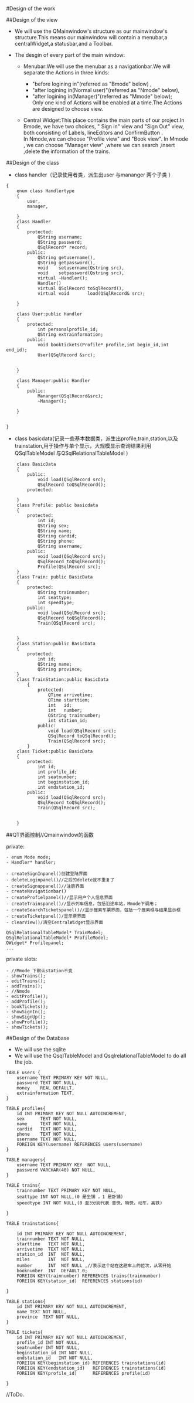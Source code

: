 #Design of the work

##Design of the view

- We will use the QMainwindow's structure as our mainwindow's structure.This means our mainwindow will contain a menubar,a centralWidget,a statusbar,and a Toolbar.

- The desgin of every part of the main window:
	- Menubar:We will use the menubar as a navigationbar.We will separate the Actions in three kinds: 
		- "before logining in"(referred as "Bmode" below) , 
		- "after logining in(Normal user)"(referred as "Nmode" below),
		- "after logining in(Manager)"(referred as "Mmode" below);<br>
	Only one kind of Actions will be enabled at a time.The Actions are designed to choose view.

	- Central Widget:This place contains the main parts of our project.In Bmode, we have two choices, " Sign in" view and "Sign Out" view, both consisting of Labels,  lineEditors and ConfirmButton .<br>
In Nmode,we can choose "Profile view" and "Book view".
In Mmode , we can choose "Manager view" ,where we can search ,insert ,delete the information of the trains.


##Design of the class
- class handler（记录使用者类，派生出user 与mananger 两个子类 ）

```
{
	enum class Handlertype
	{
		user,
		manager,
	
	}
	class Handler
	{
		protected:
			QString	username;
			QString password;
			QSqlRecord* record;
		public:
			QString getusername(),
			QString getpassword(),
			void    setusername(Qstring src),
			void    setpassword(Qstring src),
			virtual ~Handler();
			Handler()
			virtual QSqlRecord toSqlRecord(),
			virtual void       load(QSqlRecord& src);	

	}
	
	class User:public Handler
	{
		protected:
			int personalprofile_id;
			QString extrainformation;
		public:
			void booktickets(Profile* profile,int begin_id,int end_id);
			User(QSqlRecord &src);
		
		
	} 

	class Manager:public Handler
	{
		public:
			Mananger(QSqlRecord&src);
			~Manager();
		
	}


}

```

- class basicdata(记录一些基本数据类，派生出profile,train,station,以及trainstation,用于操作与单个显示，大规模显示查询结果利用QSqlTableModel 与QSqlRelationalTableModel )

```
	class BasicData
	{
		public:
			void load(QSqlRecord src);
			QSqlRecord toQSqlRecord();
		protected:
			
	}
	class Profile: public basicdata
	{
		protected:
			int id;
			QString sex;
			QString name;
			QString cardid;
			QString phone;
			QString username;
		public:
			void load(QSqlRecord src);
			QSqlRecord toQSqlRecord();
			Profile(QSqlRecord src);
	}
	class Train: public BasicData
	{
		protected:
			QString trainnumber;
			int seattype;
			int speedtype;
		public:
			void load(QSqlRecord src);
			QSqlRecord toQSqlRecord();
			Train(QSqlRecord src);
			
			
	}
	class Station:public BasicData
	{
		protected:
			int id;
			QString name;
			QString province;
	}
	class TrainStation:public BasicData
		{
			protected:
				QTime arrivetime;
				QTime starttiem;
				int   id;
				int   number;
				QString trainnumber;
				int station_id;
			public:
				void load(QSqlRecord src);
				QSqlRecord toQSqlRecord();
				Train(QSqlRecord src);
		}
	class Ticket:public BasicData
	{
		protected:
			int id;
			int profile_id;
			int seatnumber;
			int beginstation_id;
			int endstation_id;
		public:
			void load(QSqlRecord src);
			QSqlRecord toQSqlRecord();
			Train(QSqlRecord src);
			
			
	}

```

##QT界面控制//Qmainwindow的函数

private:

	- enum Mode mode;
	- Handler* handler;
	
	- createSignInpanel()创建登陆界面
	- deleteLoginpanel()//之后的delete就不重复了
	- createSignuppanel()//注册界面
	- createNavigationbar()
	- createProfielpanel()//显示用户个人信息界面
	- createTrainspanel()//显示列车信息，包括沿途车站，Mmode下调用；
	- createSearchTicketspanel()//显示搜索车票界面，包括一个搜索框与结果显示框
	- createTicketpanel()/显示票界面
	- clearView()/清空CentralWidget显示界面

	QSqlRelationalTableModel* TrainModel;
	QSqlRelationalTableModel* ProfileModel;
	QWidget* Profilepanel;
	...
	
private slots:

	- //Mmode 下默认station不变
	- showTrains();
	- editTrains();
	- addTrains();
	- //Nmode
	- editProfile();
	- addProfile();
	- bookTickets();
	- showSignIn();
	- showSignUp();
	- showProfile();
	- showTickets();
	
	
 




##Design of the Database

- We will use the sqlite
- We will use the QsqlTableModel and QsqlrelationalTableModel to do all the job.

```sqlite
TABLE users {
	username TEXT PRIMARY KEY NOT NULL,
	password TEXT NOT NULL,
	money    REAL DEFAULT,
	extrainformation TEXT,
}

TABLE profiles{
	id INT PRIMARY KEY NOT NULL AUTOINCREMENT,
	sex		 TEXT NOT NULL,
	name     TEXT NOT NULL,	
	cardid	 TEXT NOT NULL,
	phone  	 TEXT NOT NULL,
	username TEXT NOT NULL,
	FOREIGN KEY(username) REFERENCES users(username)
}

TABLE managers{
	username TEXT PRIMARY KEY  NOT NULL,
	password VARCHAR(40) NOT NULL,
}

TABLE trains{
	trainnumber TEXT PRIMARY KEY NOT NULL,
	seattype INT NOT NULL,(0 是坐铺 ，1 是卧铺)
	speedtype INT NOT NULL,(0 至3分别代表 普快，特快，动车，高铁) 
	
}

TABLE trainstations{

	id INT PRIMARY KEY NOT NULL AUTOINCREMENT,
	trainnumber TEXT NOT NULL,
	starttime   TEXT NOT NULL,
	arrivetime  TEXT NOT NULL,
	station_id  INT  NOT NULL,
	miles		INT  NOT NULL,
    number		INT  NOT NULL ,//表示这个站在这趟车上的位次，从零开始
	booknumber  INT  DEFAULT 0;
	FOREIGN KEY(trainnumber) REFERENCES trains(trainnumber)
	FOREIGN KEY(station_id)	 REFERENCES stations(id)
	
}

TABLE stations{
	id INT PRIMARY KRY NOT NULL AUTOINCREMENT,
	name TEXT NOT NULL,
	province  TEXT NOT NULL,
}

TABLE tickets{
	id INT PRIMARY KEY NOT NULL AUTOINCREMENT,
	profile_id INT NOT NULL,
	seatnumber INT NOT NULL,
	beginstation_id INT NOT NULL,
	endstation_id	INT NOT NULL,
	FOREIGN KEY(beginstation_id) REFERENCES trainstations(id)
	FOREIGN KEY(endstation_id)	 REFERENCES trainstations(id)
	FOREIGN KEY(profile_id)		 REFERENCES profile(id)	
	
}

```

//ToDo.
	